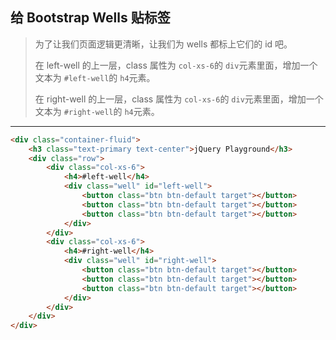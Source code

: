 ## 给 Bootstrap Wells 贴标签

> 为了让我们页面逻辑更清晰，让我们为 wells 都标上它们的 id 吧。
>
> 在 left-well 的上一层，class 属性为 `col-xs-6`的 `div`元素里面，增加一个文本为 `#left-well`的 `h4`元素。
>
> 在 right-well 的上一层，class 属性为 `col-xs-6`的 `div`元素里面，增加一个文本为 `#right-well`的 `h4`元素。

---

```html
<div class="container-fluid">
	<h3 class="text-primary text-center">jQuery Playground</h3>
	<div class="row">
		<div class="col-xs-6">
			<h4>#left-well</h4>
			<div class="well" id="left-well">
				<button class="btn btn-default target"></button>
				<button class="btn btn-default target"></button>
				<button class="btn btn-default target"></button>
			</div>
		</div>
		<div class="col-xs-6">
			<h4>#right-well</h4>
			<div class="well" id="right-well">
				<button class="btn btn-default target"></button>
				<button class="btn btn-default target"></button>
				<button class="btn btn-default target"></button>
			</div>
		</div>
	</div>
</div>
```

